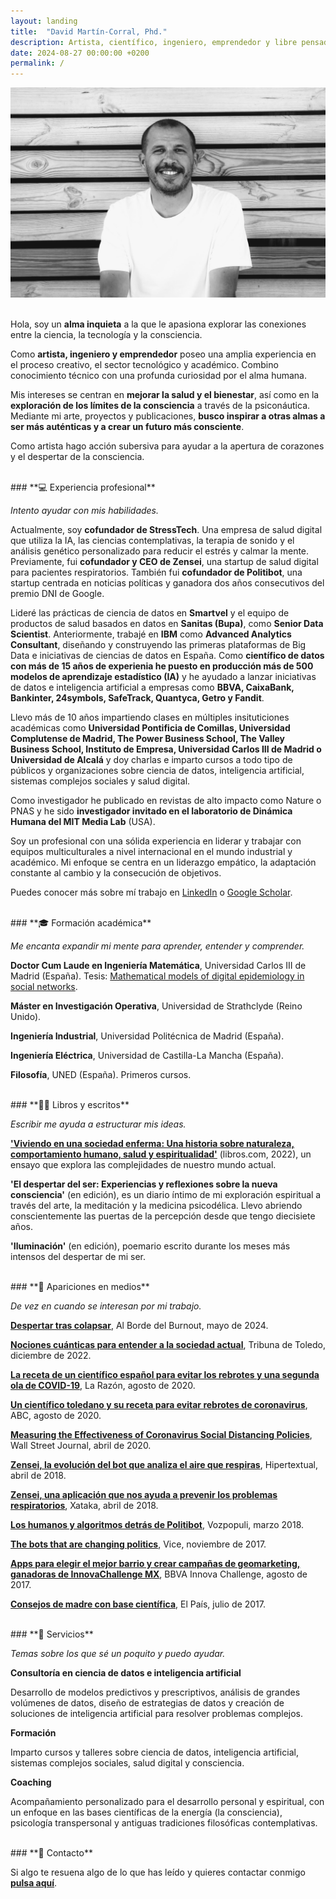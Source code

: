 ```yaml
---
layout: landing
title:  "David Martín-Corral, Phd."
description: Artista, científico, ingeniero, emprendedor y libre pensador.
date: 2024-08-27 00:00:00 +0200
permalink: /
---
```


![David Martín-Corral](/assets/img/David.jpg)
<br>
<br>

Hola, soy un **alma inquieta** a la que le apasiona explorar las conexiones entre la ciencia, la tecnología y la consciencia.

Como **artista, ingeniero y emprendedor** poseo una amplia experiencia en el proceso creativo, el sector tecnológico y académico. Combino conocimiento técnico con una profunda curiosidad por el alma humana.

Mis intereses se centran en **mejorar la salud y el bienestar**, así como en la **exploración de los límites de la consciencia** a través de la psiconáutica. Mediante mi arte, proyectos y publicaciones, **busco inspirar a otras almas a ser más auténticas y a crear un futuro más consciente**. 

Como artista hago acción subersiva para ayudar a la apertura de corazones y el despertar de la consciencia.

<br>
### **💻 Experiencia profesional**

_Intento ayudar con mis habilidades._

Actualmente, soy **cofundador de StressTech**. Una empresa de salud digital que utiliza la IA, las ciencias contemplativas, la terapia de sonido y el análisis genético personalizado para reducir el estrés y calmar la mente. Previamente, fui **cofundador y CEO de Zensei**, una startup de salud digital para pacientes respiratorios. También fui **cofundador de Politibot**, una startup centrada en noticias políticas y ganadora dos años consecutivos del premio DNI de Google. 

Lideré las prácticas de ciencia de datos en **Smartvel** y el equipo de productos de salud basados en datos en **Sanitas (Bupa)**, como **Senior Data Scientist**. Anteriormente, trabajé en **IBM** como **Advanced Analytics Consultant**, diseñando y construyendo las primeras plataformas de Big Data e iniciativas de ciencias de datos en España. Como **científico de datos con más de 15 años de experienia he puesto en producción más de 500 modelos de aprendizaje estadístico (IA)** y he ayudado a lanzar iniciativas de datos e inteligencia artificial a empresas como **BBVA, CaixaBank, Bankinter, 24symbols, SafeTrack, Quantyca, Getro y Fandit**.

Llevo más de 10 años impartiendo clases en múltiples insituticiones académicas como **Universidad Pontificia de Comillas, Universidad Complutense de Madrid, The Power Business School, The Valley Business School, Instituto de Empresa, Universidad Carlos III de Madrid o Universidad de Alcalá** y doy charlas e imparto cursos a todo tipo de públicos y organizaciones sobre ciencia de datos, inteligencia artificial, sistemas complejos sociales y salud digital.

Como investigador he publicado en revistas de alto impacto como Nature o PNAS y he sido **investigador invitado en el laboratorio de Dinámica Humana del MIT Media Lab** (USA). 

Soy un profesional con una sólida experiencia en liderar y trabajar con equipos multiculturales a nivel internacional en el mundo industrial y académico. Mi enfoque se centra en un liderazgo empático, la adaptación constante al cambio y la consecución de objetivos.

Puedes conocer más sobre mí trabajo en [LinkedIn](https://www.linkedin.com/in/davidmartincorralcalvo/) o [Google Scholar](https://scholar.google.com/citations?user=iQ2rQNkAAAAJ&hl=en).

<br>
### **🎓 Formación académica**

_Me encanta expandir mi mente para aprender, entender y comprender._

**Doctor Cum Laude en Ingeniería Matemática**, Universidad Carlos III de Madrid (España).
Tesis: [Mathematical models of digital epidemiology in social networks](https://e-archivo.uc3m.es/bitstream/10016/40023/1/tesis_david_martin-corral_calvo_2023.pdf).

**Máster en Investigación Operativa**, Universidad de Strathclyde (Reino Unido).

**Ingeniería Industrial**, Universidad Politécnica de Madrid (España).

**Ingeniería Eléctrica**, Universidad de Castilla-La Mancha (España).  

**Filosofía**, UNED (España). Primeros cursos.


<br>
### **✍🏻 Libros y escritos**

_Escribir me ayuda a estructurar mis ideas._

**['Viviendo en una sociedad enferma: Una historia sobre naturaleza, comportamiento humano, salud y espiritualidad'](https://libros.com/comprar/covid-19-viviendo-en-una-sociedad-enferma/)** (libros.com, 2022), un ensayo que explora las complejidades de nuestro mundo actual. 

**'El despertar del ser: Experiencias y reflexiones sobre la nueva consciencia'** (en edición), es un diario íntimo de mi exploración espiritual a través del arte, la meditación y la medicina psicodélica. Llevo abriendo conscientemente las puertas de la percepción desde que tengo diecisiete años.

**'Iluminación'** (en edición), poemario escrito durante los meses más intensos del despertar de mi ser.

<br>
### **📸 Apariciones en medios**

_De vez en cuando se interesan por mi trabajo._

**[Despertar tras colapsar](https://open.spotify.com/episode/59KAv9UTAkd5BQsDvl56ww)**, Al Borde del Burnout, mayo de 2024.

**[Nociones cuánticas para entender a la sociedad actual](https://www.latribunadetoledo.es/Noticia/Z4F631007-E3B7-2503-D2EEC6ECB263F23F/202212/Nociones-cuanticas-para-entender-a-la-sociedad-actual)**, Tribuna de Toledo, diciembre de 2022.

**[La receta de un científico español para evitar los rebrotes y una segunda ola de COVID-19](https://www.larazon.es/sociedad/20200809/4dbtletasne3fmenpvw6fwnk6a.html)**, La Razón, agosto de 2020.

**[Un científico toledano y su receta para evitar rebrotes de coronavirus](https://www.abc.es/espana/castilla-la-mancha/toledo/abci-cientifico-toledano-y-receta-para-evitar-rebrotes-202008092022_noticia.html)**, ABC, agosto de 2020.

**[Measuring the Effectiveness of Coronavirus Social Distancing Policies](https://www.wsj.com/articles/measuring-the-effectiveness-of-coronavirus-social-distancing-policies-01586547592)**, Wall Street Journal, abril de 2020.

**[Zensei, la evolución del bot que analiza el aire que respiras](https://hipertextual.com/2018/04/zensei-app-ambiente)**, Hipertextual, abril de 2018.

**[Zensei, una aplicación que nos ayuda a prevenir los problemas respiratorios](https://www.xatakamovil.com/aplicaciones/zensei-una-aplicacion-que-nos-ayuda-a-prevenir-los-problemas-respiratorios)**, Xataka, abril de 2018.

**[Los humanos y algoritmos detrás de Politibot](https://www.vozpopuli.com/economia-y-finanzas/startups/humanos-algoritmos-detras-Politibot-chatbot-startup-telegram-inteligencia-artificial_0_1096691048.html)**, Vozpopuli, marzo 2018.

**[The bots that are changing politics](https://www.vice.com/en/article/mb37k4/twitter-facebook-google-bots-misinformation-changing-politics)**, Vice, noviembre de 2017.

**[Apps para elegir el mejor barrio y crear campañas de geomarketing, ganadoras de InnovaChallenge MX](https://www.bbva.com/es/innovacion/apps-elegir-mejor-barrio-crear-campanas-geomarketing-ganadoras-innovachallenge-mx/)**, BBVA Innova Challenge, agosto de 2017.

**[Consejos de madre con base científica](https://elpais.com/elpais/2017/07/12/talento_digital/1499880554_103986.html)**, El País, julio de 2017.

<br>
### **🤝 Servicios**

_Temas sobre los que sé un poquito y puedo ayudar._

**Consultoría en ciencia de datos e inteligencia artificial**

Desarrollo de modelos predictivos y prescriptivos, análisis de grandes volúmenes de datos, diseño de estrategias de datos y creación de soluciones de inteligencia artificial para resolver problemas complejos.

**Formación**

Imparto cursos y talleres sobre ciencia de datos, inteligencia artificial, sistemas complejos sociales, salud digital y consciencia.

**Coaching**

Acompañamiento personalizado para el desarrollo personal y espiritual, con un enfoque en las bases científicas de la energía (la consciencia), psicología transpersonal y antiguas tradiciones filosóficas contemplativas.

<br>
### **💬 Contacto**

Si algo te resuena algo de lo que has leído y quieres contactar conmigo [**pulsa aquí**](mailto:dmartincc84@gmail.com).

<br>
<br>
